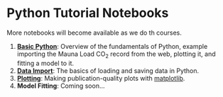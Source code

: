 # Python Tutorial Notebooks

More notebooks will become available as we do th courses.

1. **[Basic Python](http://nbviewer.jupyter.org/github/rses-datascience/DataSurgeries/tree/master/Tutorials/01_Basic_Python/01_Basic_Python.ipynb)**: Overview of the fundamentals of Python, example importing the Mauna Load CO<sub>2</sub> record from the web, plotting it, and fitting a model to it.
2. **[Data Import](http://nbviewer.jupyter.org/github/rses-datascience/DataSurgeries/tree/master/Tutorials/02_data_import/02_Data_Import.ipynb)**: The basics of loading and saving data in Python. 
3. **[Plotting](http://nbviewer.jupyter.org/github/rses-datascience/DataSurgeries/tree/master/Tutorials/03_Plotting/03_Plotting.ipynb)**: Making publication-quality plots with [matplotlib](https://matplotlib.org/).
4. **Model Fitting**: Coming soon...